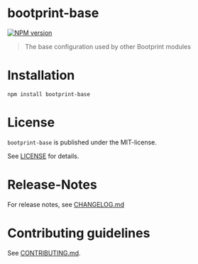 # bootprint-base 

[![NPM version](https://img.shields.io/npm/v/bootprint-base.svg)](https://npmjs.com/package/bootprint-base)

> The base configuration used by other Bootprint modules


# Installation

```
npm install bootprint-base
```




# License

`bootprint-base` is published under the MIT-license.

See [LICENSE](LICENSE) for details.


# Release-Notes
 
For release notes, see [CHANGELOG.md](CHANGELOG.md)
 
# Contributing guidelines

See [CONTRIBUTING.md](CONTRIBUTING.md).